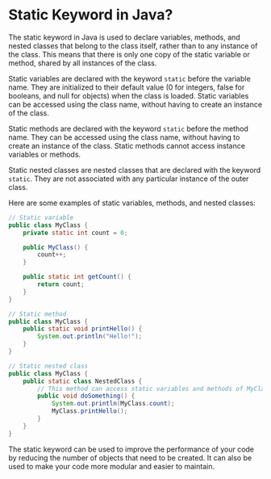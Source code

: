 # Static Keyword in Java?

The static keyword in Java is used to declare variables, methods, and nested classes that belong to the class itself, rather than to any instance of the class. This means that there is only one copy of the static variable or method, shared by all instances of the class.

Static variables are declared with the keyword `static` before the variable name. They are initialized to their default value (0 for integers, false for booleans, and null for objects) when the class is loaded. Static variables can be accessed using the class name, without having to create an instance of the class.

Static methods are declared with the keyword `static` before the method name. They can be accessed using the class name, without having to create an instance of the class. Static methods cannot access instance variables or methods.

Static nested classes are nested classes that are declared with the keyword `static`. They are not associated with any particular instance of the outer class.

Here are some examples of static variables, methods, and nested classes:

```java
// Static variable
public class MyClass {
    private static int count = 0;

    public MyClass() {
        count++;
    }

    public static int getCount() {
        return count;
    }
}

// Static method
public class MyClass {
    public static void printHello() {
        System.out.println("Hello!");
    }
}

// Static nested class
public class MyClass {
    public static class NestedClass {
        // This method can access static variables and methods of MyClass
        public void doSomething() {
            System.out.println(MyClass.count);
            MyClass.printHello();
        }
    }
}
```

The static keyword can be used to improve the performance of your code by reducing the number of objects that need to be created. It can also be used to make your code more modular and easier to maintain.
